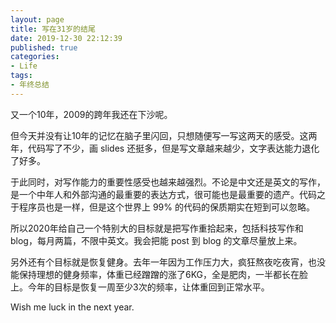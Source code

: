 ```yaml
---
layout: page
title: 写在31岁的结尾
date: 2019-12-30 22:12:39
published: true
categories:
- Life
tags:
- 年终总结
---
```


又一个10年，2009的跨年我还在下沙呢。

但今天并没有让10年的记忆在脑子里闪回，只想随便写一写这两天的感受。这两年，代码写了不少，画 slides 还挺多，但是写文章越来越少，文字表达能力退化了好多。

于此同时，对写作能力的重要性感受也越来越强烈。不论是中文还是英文的写作，是一个中年人和外部沟通的最重要的表达方式，很可能也是最重要的遗产。代码之于程序员也是一样，但是这个世界上 99% 的代码的保质期实在短到可以忽略。

所以2020年给自己一个特别大的目标就是把写作重拾起来，包括科技写作和 blog，每月两篇，不限中英文。我会把能 post 到 blog 的文章尽量放上来。

另外还有个目标就是恢复健身。去年一年因为工作压力大，疯狂熬夜吃夜宵，也没能保持理想的健身频率，体重已经蹭蹭的涨了6KG，全是肥肉，一半都长在脸上。今年的目标是恢复一周至少3次的频率，让体重回到正常水平。

Wish me luck in the next year.

